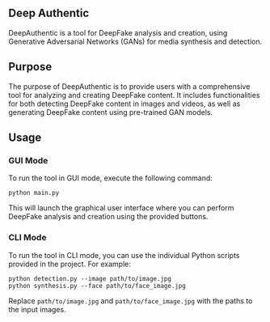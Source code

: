 ## Deep Authentic

DeepAuthentic is a tool for DeepFake analysis and creation, using Generative Adversarial Networks (GANs) for media synthesis and detection.

## Purpose

The purpose of DeepAuthentic is to provide users with a comprehensive tool for analyzing and creating DeepFake content. It includes functionalities for both detecting DeepFake content in images and videos, as well as generating DeepFake content using pre-trained GAN models.

## Usage

### GUI Mode

To run the tool in GUI mode, execute the following command:

```python main.py```

This will launch the graphical user interface where you can perform DeepFake analysis and creation using the provided buttons.

### CLI Mode

To run the tool in CLI mode, you can use the individual Python scripts provided in the project. For example:

```
python detection.py --image path/to/image.jpg
python synthesis.py --face path/to/face_image.jpg
```

Replace `path/to/image.jpg` and `path/to/face_image.jpg` with the paths to the input images.
